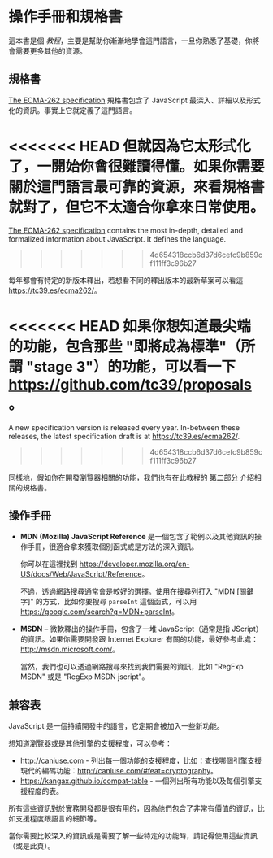 # 操作手冊和規格書

這本書是個 *教程*，主要是幫助你漸漸地學會這門語言，一旦你熟悉了基礎，你將會需要更多其他的資源。

## 規格書

[The ECMA-262 specification](https://www.ecma-international.org/publications/standards/Ecma-262.htm) 規格書包含了 JavaScript 最深入、詳細以及形式化的資訊。事實上它就定義了這門語言。

<<<<<<< HEAD
但就因為它太形式化了，一開始你會很難讀得懂。如果你需要關於這門語言最可靠的資源，來看規格書就對了，但它不太適合你拿來日常使用。
=======
[The ECMA-262 specification](https://www.ecma-international.org/publications/standards/Ecma-262.htm) contains the most in-depth, detailed and formalized information about JavaScript. It defines the language.
>>>>>>> 4d654318ccb6d37d6cefc9b859cf111ff3c96b27

每年都會有特定的新版本釋出，若想看不同的釋出版本的最新草案可以看這 <https://tc39.es/ecma262/>。

<<<<<<< HEAD
如果你想知道最尖端的功能，包含那些 "即將成為標準"（所謂 "stage 3"）的功能，可以看一下 <https://github.com/tc39/proposals>。
=======
A new specification version is released every year. In-between these releases, the latest specification draft is at <https://tc39.es/ecma262/>.
>>>>>>> 4d654318ccb6d37d6cefc9b859cf111ff3c96b27

同樣地，假如你在開發瀏覽器相關的功能，我們也有在此教程的 [第二部分](info:browser-environment) 介紹相關的規格書。

## 操作手冊

- **MDN (Mozilla) JavaScript Reference** 是一個包含了範例以及其他資訊的操作手冊，很適合拿來獲取個別函式或是方法的深入資訊。

    你可以在這裡找到 <https://developer.mozilla.org/en-US/docs/Web/JavaScript/Reference>。

    不過，透過網路搜尋通常會是較好的選擇。使用在搜尋列打入 "MDN [關鍵字]" 的方式，比如你要搜尋 `parseInt` 這個函式，可以用 <https://google.com/search?q=MDN+parseInt>。

- **MSDN** – 微軟釋出的操作手冊，包含了一堆 JavaScript（通常是指 JScript）的資訊。如果你需要開發跟 Internet Explorer 有關的功能，最好參考此處： <http://msdn.microsoft.com/>。

    當然，我們也可以透過網路搜尋來找到我們需要的資訊，比如 "RegExp MSDN" 或是 "RegExp MSDN jscript"。

## 兼容表

JavaScript 是一個持續開發中的語言，它定期會被加入一些新功能。

想知道瀏覽器或是其他引擎的支援程度，可以參考：

- <http://caniuse.com> - 列出每一個功能的支援程度，比如：查找哪個引擎支援現代的編碼功能：<http://caniuse.com/#feat=cryptography>。
- <https://kangax.github.io/compat-table> - 一個列出所有功能以及每個引擎支援程度的表。

所有這些資訊對於實務開發都是很有用的，因為他們包含了非常有價值的資訊，比如支援程度跟語言的細節等。

當你需要比較深入的資訊或是需要了解一些特定的功能時，請記得使用這些資訊（或是此頁）。


